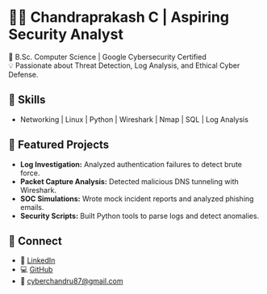 # 👨‍💻 Chandraprakash C | Aspiring Security Analyst

🎯 B.Sc. Computer Science | Google Cybersecurity Certified  
💡 Passionate about Threat Detection, Log Analysis, and Ethical Cyber Defense.

## 🔧 Skills
- Networking | Linux | Python | Wireshark | Nmap | SQL | Log Analysis

## 📁 Featured Projects
- **Log Investigation:** Analyzed authentication failures to detect brute force.
- **Packet Capture Analysis:** Detected malicious DNS tunneling with Wireshark.
- **SOC Simulations:** Wrote mock incident reports and analyzed phishing emails.
- **Security Scripts:** Built Python tools to parse logs and detect anomalies.

## 🔗 Connect
- 💼 [LinkedIn](https://www.linkedin.com/in/chandraprakash87/)
- 💻 [GitHub](https://github.com/chandruthehacker)
- 📧 cyberchandru87@gmail.com
